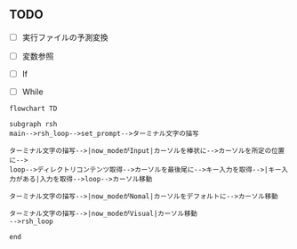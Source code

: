 
## TODO

- [ ] 実行ファイルの予測変換
- [ ] 変数参照
- [ ] If
- [ ] While



```mermaid
flowchart TD

subgraph rsh
main-->rsh_loop-->set_prompt-->ターミナル文字の描写

ターミナル文字の描写-->|now_modeがInput|カーソルを棒状に-->カーソルを所定の位置に-->
loop-->ディレクトリコンテンツ取得-->カーソルを最後尾に-->キー入力を取得-->|キー入力がある|入力を取得-->loop-->カーソル移動

ターミナル文字の描写-->|now_modeがNomal|カーソルをデフォルトに-->カーソル移動

ターミナル文字の描写-->|now_modeがVisual|カーソル移動
-->rsh_loop

end

```

